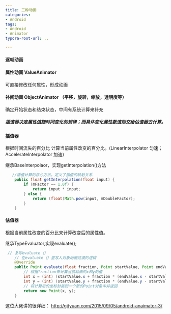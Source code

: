 ```yaml
---
title: 三种动画
categories: 
- Android
tags:
- Android
- Animator
typora-root-url: ..

---
```


#### 逐帧动画

#### 属性动画 ValueAnimator 
可直接修改任何属性，形成动画

#### 补间动画 ObjectAnimator （平移，旋转，缩放，透明度等）
确定开始状态和结束状态，中间有系统计算来补充

##### 插值器决定属性值随时间变化的规律；而具体变化属性数值则交给估值器去计算。
#### 插值器
根据时间流失的百分比 计算当前属性改变的百分比。(LinearInterpolator 匀速；AccelerateInterpolator 加速)

继承BaseInterpolaor，实现getInterpolation()方法

```java
   //插值计算的核心方法，定义了插值的映射关系
    public float getInterpolation(float input) {
        if (mFactor == 1.0f) {
            return input * input;
        } else {
            return (float)Math.pow(input, mDoubleFactor);
        }
    }
```
#### 估值器
根据当前属性改变的百分比来计算改变后的属性值。

继承TypeEvaluator<T>,实现evaluate();

```java
 // 复写evaluate（）
    // 在evaluate（）里写入对象动画过渡的逻辑
    @Override
    public Point evaluate(float fraction, Point startValue, Point endValue) {
        // 根据fraction来计算当前动画的x和y的值
        int x = (int) (startValue.x + fraction * (endValue.x - startValue.x));
        int y = (int) (startValue.y + fraction * (endValue.y - startValue.y));
        // 将计算后的坐标封装到一个新的Point对象中并返回
        return new Point(x, y);
    }
```

这位大佬讲的很详细： http://gityuan.com/2015/09/05/android-anaimator-3/
